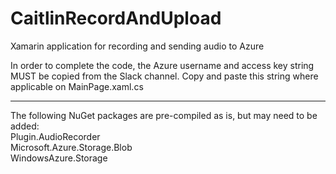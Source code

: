 # CaitlinRecordAndUpload

Xamarin application for recording and sending audio to Azure                                    

In order to complete the code, the Azure username and access key string MUST be copied from the Slack channel.
Copy and paste this string where applicable on MainPage.xaml.cs                                           

------------------------------------------------------------------------------------------------------------

The following NuGet packages are pre-compiled as is, but may need to be added:                                                            
Plugin.AudioRecorder                                                                                        
Microsoft.Azure.Storage.Blob                                                                                
WindowsAzure.Storage                                                                                          
